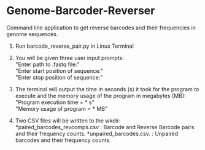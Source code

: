 # Genome-Barcoder-Reverser
Command line application to get reverse barcodes and their frequencies in genome sequences.

1. Run barcode_reverse_pair.py in Linux Terminal

2. You will be given three user input prompts:   
"Enter path to .fastq file:"  
"Enter start position of sequence:"  
"Enter stop position of sequence:"  

3. The terminal will output the time in seconds (s) it took for the program to execute and the memory usage of the program in megabytes (MB):  
"Program execution time = * s"  
"Memory usage of program = * MB"

4. Two CSV files will be written to the wkdir:
*paired_barcodes_revcomps.csv : Barcode and Reverse Barcode pairs and their frequency counts.
*unpaired_barcodes.csv. : Unpaired barcodes and their frequency counts.
